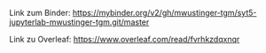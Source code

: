 Link zum Binder: https://mybinder.org/v2/gh/mwustinger-tgm/syt5-jupyterlab-mwustinger-tgm.git/master

Link zu Overleaf: https://www.overleaf.com/read/fvrhkzdqxnqr

